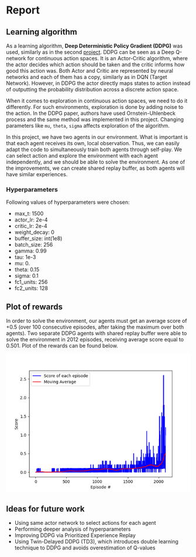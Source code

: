 # Report

## Learning algorithm

As a learning algorithm, **Deep Deterministic Policy Gradient (DDPG)** was used, similarly as in the second [project](https://github.com/thebambooguy/continuous_control). 
DDPG can be seen as a Deep Q-network for continuous action spaces. It is an Actor-Critic algorithm, where the actor decides which action should be taken and 
the critic informs how good this action was. Both Actor and Critic are represented by neural networks and each of them 
has a copy, similarly as in DQN (Target Network). However, in DDPG the actor directly maps states to action instead of 
outputting the probability distribution across a discrete action space.

When it comes to exploration in continuous action spaces, we need to do it differently. For such environments,
exploration is done by adding noise to the action. In the DDPG paper, authors have used Ornstein-Uhlenbeck process
and the same method was implemented in this project. Changing parameters like `mu`, `theta`, `sigma` affects
exploration of the algorithm. 

In this project, we have two agents in our environment. What is important is that each agent receives its own, local 
observation. Thus, we can easily adapt the code to simultaneously train both agents through self-play. We can 
select action and explore the environment with each agent independently, and we should be able to solve the environment. 
As one of the improvements, we can create shared replay buffer, as both agents will have similar experiences.

### Hyperparameters

Following values of hyperparameters were chosen:
- max_t: 1500
- actor_lr: 2e-4
- critic_lr: 2e-4
- weight_decay: 0
- buffer_size: int(1e8)
- batch_size: 256
- gamma: 0.99
- tau: 1e-3
- mu: 0.
- theta: 0.15
- sigma: 0.1
- fc1_units: 256
- fc2_units: 128

## Plot of rewards

In order to solve the environment, our agents must get an average score of +0.5 (over 100 consecutive episodes, after 
taking the maximum over both agents). Two separate DDPG agents with shared replay buffer were able to solve the environment 
in 2012 episodes, receiving average score equal to 0.501. Plot of the rewards can be found below.

![Plot of rewards](results_moving_average/agent_scores.png)


## Ideas for future work
- Using same actor network to select actions for each agent
- Performing deeper analysis of hyperparameters
- Improving DDPG via Prioritized Experience Replay
- Using Twin-Delayed DDPG (TD3), which introduces double learning technique to DDPG and avoids overestimation of Q-values
